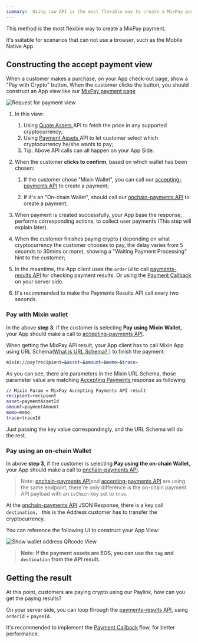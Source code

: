 ```yaml
---
summary:  Using raw API is the most flexible way to create a MixPay payment.
---
```


This method is the most flexible way to create a MixPay payment.

It's suitable for scenarios that can not use a browser, such as the Mobile Native App.


## Constructing the accept payment view

When a customer makes a purchase, on your App check-out page, show a "Pay with Crypto" button. When the customer clicks the button, you should construct an App view like our [MixPay payment page](https://mixpay.me/pay?payeeId=a38ed284-5689-4fb9-8c2a-91fba5e32ce9&settlementAssetId=c6d0c728-2624-429b-8e0d-d9d19b6592fa&quoteAssetId=4d8c508b-91c5-375b-92b0-ee702ed2dac5&quoteAmount=10&orderId=product1000432&returnTo=the_customer_order_payment_url_on_your_site)

![Request for payment view](https://developers.mixpay.me/images/pay-with-mixpay-iphone.png)

1. In this view:
    1. Using [Quote Assets ](https://developers.mixpay.me/api/assets/quote-assets)API to fetch the price in any supported cryptocurrency;
    2. Using [Payment Assets ](https://developers.mixpay.me/api/assets/payment-assets)API to let customer select which cryptocurrency he/she wants to pay;
    3. Tip: Above API calls can all happen on your App Side.

2. When the customer **clicks to confirm**, based on which wallet has been chosen: 
    1. If the customer chose "Mixin Wallet", you can call our [accepting-payments API](https://developers.mixpay.me/api/payments/accepting-payments) to create a payment;
    
    2. If It's an "On-chain Wallet", should call our [onchain-payments API](https://developers.mixpay.me/api/payments/onchain-payments) to create a payment;
    
3. When payment is created successfully, your App base the response, performs corresponding actions, to collect user payments (This step will explain later).

4. When the customer finishes paying crypto ( depending on what cryptocurrency the customer chooses to pay, the delay varies from 5 seconds to 30mins or more), showing a "Waiting Payment Processing" hint to the customer;

5. In the meantime, the App client uses the `orderId` to call [payments-results API](https://developers.mixpay.me/api/payments/payments-results) for checking payment results. Or using the [Payment Callback](https://developers.mixpay.me/api/payments/payment-callback) on your server side.

6. It's recommended to make the Payments Results API call every two seconds.


### Pay with Mixin wallet 

In the above **step 3**, if the customer is selecting **Pay using** **Mixin** **Wallet**, your App should make a call to  [accepting-payments API](https://developers.mixpay.me/api/payments/accepting-payments).

When getting the MixPay API result, your App client has to call Mixin App using URL Schema([What is URL Schema? ](https://helpcenter.trendmicro.com/en-us/article/tmka-18277)) to finish the payment:  

```bash
mixin://pay?recipient=&asset=&amount=&memo=&trace=
```

As you can see, there are parameters in the Mixin URL Schema, those parameter value are matching  [Accepting Payments ](https://developers.mixpay.me/api/payments/accepting-payments)response as following: 

```bash
// Mixin Param = MixPay Accepting Payments API result
recipient=recipient
asset=paymentAssetId
amount=paymentAmount
memo=memo
trace=traceId
```

Just passing the key value correspondingly, and the URL Schema will do the rest.

### Pay using an on-chain Wallet

In above **step 3**, if the customer is selecting **Pay using the on-chain Wallet**, your App should make a call to  [onchain-payments API](https://developers.mixpay.me/api/payments/onchain-payments).

> Note: [onchain-payments API](https://developers.mixpay.me/api/payments/onchain-payments)and [accepting-payments API](https://developers.mixpay.me/api/payments/accepting-payments) are using the same endpoint, there're only difference is the on-chain payment API payload with an `isChain` key set to `true`.

At the [onchain-payments API](https://developers.mixpay.me/api/payments/onchain-payments) JSON Response, there is a key call `destination`， this is the Address customer has to transfer the cryptocurrency.

You can reference the following UI to construct your App View:

![Show wallet address QRcode View](https://developers.mixpay.me/images/show-wallet-address-qrcode-iphone.png)

> **Note: If the payment assets are EOS, you can use the** **`tag`** **and** **`destination`** **from the API result.**


## Getting the result

At this point, customers are paying crypto using our Paylink, how can you get the paying results?

On your server side, you can loop through the [payments-results API](https://developers.mixpay.me/api/payments/payments-results), using `orderId` + `payeeId`.

It's recommended to implement the [Payment Callback](https://developers.mixpay.me/api/payments/payment-callback) flow, for better performance.

